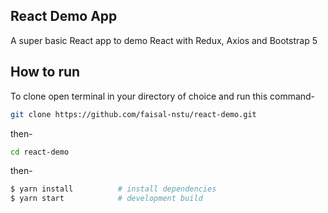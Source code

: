 ## React Demo App
A super basic React app to demo React with Redux, Axios and Bootstrap 5
## How to run
To clone open terminal in your directory of choice and run this command-
```bash
git clone https://github.com/faisal-nstu/react-demo.git
```
then-
```bash
cd react-demo
```
then-
```bash
$ yarn install          # install dependencies
$ yarn start            # development build
```
